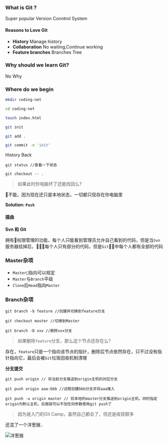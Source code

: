 ### What is Git ?

Super popular Version Conntrol System

#### Reasons to Love Git

+ **History**
Manage history
+ **Collaboration**
No waiting,Continue working
+ **Feature branches**
Branches Tree

### Why should we learn Git?

No Why

### Where do we begin

```Bash
mkdir coding-net

cd coding-net

touch index.html

git init

git add .

git commit -m 'init'
```

History Back

```Cmd
git status //查看一下状态 

git checkout -- .
```

> 如果此时你电脑坏了还能找回么?

不能，因为现在还只是本地状态，一切都只现存在你电脑里

**Solution: `Push`**

#### 插曲

**Svn 和 Git**

拥有权限管理的功能，每个人只能看到管理员允许自己看到的代码，但是当`Svn`服务器挂掉后，每个人只有部分的代码，但是`Git`中每个人都有全部的代码

### Master杂项

+ `Master`指向可以规定
+ `Master`与`Branch`平级
+ `Clone`后`Head`指向`Master`

### Branch杂项

```Cmd
git branch -b feature //创建并切换到feature分支

git checkout master //切换到Master

git branch -D xxx //删除xxx分支
```

> 如果删除`feature`分支，那么这个节点还存在么?

存在，`feature`只是一个指向该节点的指针，删除后节点依然存在，只不过没有指针指向它，最后会被`Git`垃圾回收机制清理

**分支提交**

```Cmd
git push origin // 将当前分支推送到origin主机的对应分支

git push origin aaa:bbb //远程创建bbb分支并将aaa推入

git push -u origin master // 将本地的master分支推送到origin主机，同时指定origin为默认主机，后面就可以不加任何参数使用git push了
```

> 因为是入门的Git Camp，虽然自己都会了，但还是收获颇多

还混了一个洋葱猴..

![洋葱猴](http://p5sf6v0wz.bkt.clouddn.com/codeMonkey.jpg
)
